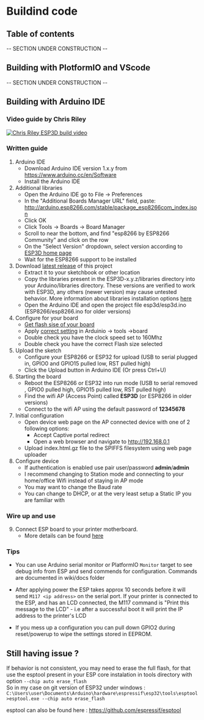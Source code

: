# Buildind code

## Table of contents

-- SECTION UNDER CONSTRUCTION --

## Building with PlotformIO and VScode

-- SECTION UNDER CONSTRUCTION --

## Building with Arduino IDE

### Video guide by Chris Riley

[![Chris Riley ESP3D build video](https://img.youtube.com/vi/pJGBRriNc9I/0.jpg)](https://www.youtube.com/watch?v=pJGBRriNc9I)

### Written guide

1. Arduino IDE
    - Download Arduino IDE version 1.x.y from <https://www.arduino.cc/en/Software>
    - Install the Arduino IDE
2. Additional libraries
    - Open the Arduino IDE go to File -> Preferences
    - In the "Additional Boards Manager URL" field, paste: <http://arduino.esp8266.com/stable/package_esp8266com_index.json>
    - Click OK
    - Click Tools -> Boards -> Board Manager
    - Scroll to near the bottom, and find "esp8266 by ESP8266 Community" and click on the row
    - On the "Select Version" dropdown, select version according to [ESP3D home page](https://github.com/luc-github/ESP3D)
    - Wait for the ESP8266 support to be installed
3. Download [latest release](https://github.com/luc-github/ESP3D/releases/latest) of this project
    - Extract it to your sketchbook or other location
    - Copy the libraries present in the ESP3D-x.y.z/libraries directory into your Arduino/libraries directory. These versions are verified to work with ESP3D, any others (newer version) may cause untested behavior. More information about libraries installation options [here](https://docs.arduino.cc/software/ide-v1/tutorials/installing-libraries)
    - Open the Arduino IDE and open the project file esp3d/esp3d.ino (ESP8266/esp8266.ino for older versions)
4. Configure for your board
    - [Get flash sise of your board](https://github.com/luc-github/ESP8266/wiki/Flash-Size#figuring-out-the-flash-size)
    - Apply [correct setting](https://github.com/luc-github/ESP8266/wiki/Flash-Size) in Arduinio -> tools ->board
    - Double check you have the clock speed set to 160Mhz
    - Double check you have the correct Flash size selected
5. Upload the sketch
    - Configure your ESP8266 or ESP32 for upload (USB to serial plugged in, GPIO0 and GPIO15 pulled low, RST pulled high)
    - Click the Upload button in Arduino IDE (Or press Ctrl+U)
6. Starting the board
    - Reboot the ESP8266 or ESP32 into run mode (USB to serial removed , GPIO0 pulled high,  GPIO15 pulled low, RST pulled high)
    - Find the wifi AP (Access Point) called **ESP3D** (or ESP8266 in older versions)
    - Connect to the wifi AP using the default password of **12345678**
7. Initial configuration
    - Open device web page on the AP connected device with one of 2 following options:
        - Accept Captive portal redirect
        - Open a web browser and navigate to <http://192.168.0.1>
    - Upload index.html.gz file to the SPIFFS filesystem using web page uploader
8. Configure device
    - If authentication is enabled use pair user/password **admin**/**admin**
    - I recommend changing to Station mode and connecting to your home/office Wifi instead of staying in AP mode
    - You may want to change the Baud rate
    - You can change to DHCP,  or at the very least setup a Static IP you are familiar with

### Wire up and use

9. Connect ESP board to your printer motherboard.  
    - More details can be found [here](https://github.com/luc-github/ESP3D/wiki/Hardware-connection)

### Tips

- You can use Arduino serial monitor or PlatformIO `Monitor` target to see debug info from ESP and send commends for configuration. Commands are documented in wiki/docs folder

- After applying power the ESP takes approx 10 seconds before it will send `M117 <ip address>` on the serial port. If your printer is connected to the ESP, and has an LCD connected, the M117 command is "Print this message to the LCD" - i.e after a successful boot it will print the IP address to the printer's LCD

- If you mess up a configuration you can pull down GPIO2 during reset/powerup to wipe the settings stored in EEPROM.

## Still having issue ?

If behavior is not consistent, you may need to erase the full flash, for that use the esptool present in your ESP core instalation in tools directory with option `--chip auto erase_flash`  
So in my case on git version of ESP32 under windows :  
`C:\Users\user\Documents\Arduino\hardware\espressif\esp32\tools\esptool>esptool.exe --chip auto erase_flash`

esptool can also be found here : <https://github.com/espressif/esptool>
